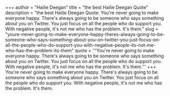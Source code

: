 +++
author = "Hailie Deegan"
title = "the best Hailie Deegan Quote"
description = "the best Hailie Deegan Quote: You're never going to make everyone happy. There's always going to be someone who says something about you on Twitter. You just focus on all the people who do support you. With negative people, it's not me who has the problem. It's them."
slug = "youre-never-going-to-make-everyone-happy-theres-always-going-to-be-someone-who-says-something-about-you-on-twitter-you-just-focus-on-all-the-people-who-do-support-you-with-negative-people-its-not-me-who-has-the-problem-its-them"
quote = '''You're never going to make everyone happy. There's always going to be someone who says something about you on Twitter. You just focus on all the people who do support you. With negative people, it's not me who has the problem. It's them.'''
+++
You're never going to make everyone happy. There's always going to be someone who says something about you on Twitter. You just focus on all the people who do support you. With negative people, it's not me who has the problem. It's them.

